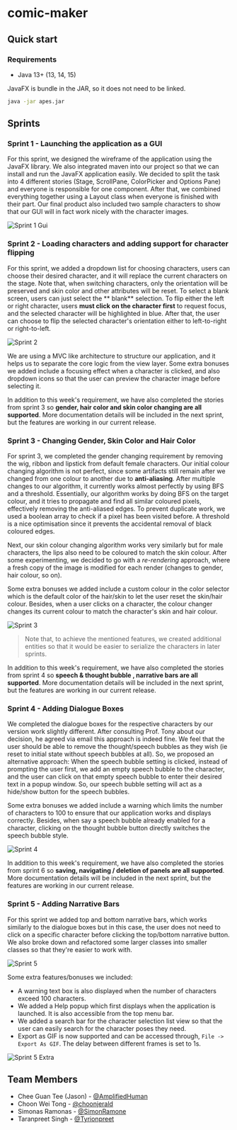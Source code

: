 # comic-maker

## Quick start

### Requirements

- Java 13+ (13, 14, 15)

JavaFX is bundle in the JAR, so it does not need to be linked.

```bash
java -jar apes.jar
```

## Sprints

### Sprint 1 - Launching the application as a GUI

For this sprint, we designed the wireframe of the application using the JavaFX library. We also integrated maven into
our project so that we can install and run the JavaFX application easily. We decided to split the task into 4 different
stories
(Stage, ScrollPane, ColorPicker and Options Pane) and everyone is responsible for one component. After that, we combined
everything together using a Layout class when everyone is finished with their part. Our final product also included two
sample characters to show that our GUI will in fact work nicely with the character images.

![Sprint 1 Gui](readme-resources/sprint1.png)

### Sprint 2 - Loading characters and adding support for character flipping

For this sprint, we added a dropdown list for choosing characters, users can choose their desired character, and it will
replace the current characters on the stage. Note that, when switching characters, only the orientation will be
preserved and skin color and other attributes will be reset. To select a blank screen, users can just select the **
blank** selection. To flip either the left or right character, users **must click on the character first** to request
focus, and the selected character will be highlighted in blue. After that, the user can choose to flip the selected
character's orientation either to left-to-right or right-to-left.

![Sprint 2](readme-resources/sprint2.png)

We are using a MVC like architecture to structure our application, and it helps us to separate the core logic from the
view layer. Some extra bonuses we added include a focusing effect when a character is clicked, and also dropdown icons
so that the user can preview the character image before selecting it.

In addition to this week's requirement, we have also completed the stories from sprint 3 so **gender, hair color and
skin color changing are all supported**. More documentation details will be included in the next sprint, but the
features are working in our current release.

### Sprint 3 - Changing Gender, Skin Color and Hair Color

For sprint 3, we completed the gender changing requirement by removing the wig, ribbon and lipstick from default female
characters. Our initial colour changing algorithm is not perfect, since some artifacts still remain after we changed
from one colour to another due to **anti-aliasing**. After multiple changes to our algorithm, it currently works almost
perfectly by using BFS and a threshold. Essentially, our algorithm works by doing BFS on the target colour, and it tries
to propagate and find all similar coloured pixels, effectively removing the anti-aliased edges. To prevent duplicate
work, we used a boolean array to check if a pixel has been visited before. A threshold is a nice optimisation since it
prevents the accidental removal of black coloured edges.

Next, our skin colour changing algorithm works very similarly but for male characters, the lips also need to be coloured
to match the skin colour. After some experimenting, we decided to go with a _re-rendering_ approach, where a fresh copy
of the image is modified for each render (changes to gender, hair colour, so on).

Some extra bonuses we added include a custom colour in the color selector which is the default color of the hair/skin to
let the user reset the skin/hair colour. Besides, when a user clicks on a character, the colour changer changes its
current colour to match the character's skin and hair colour.

![Sprint 3](readme-resources/sprint3.png)

> Note that, to achieve the mentioned features, we created additional entities so that it would be easier to serialize
> the characters in later sprints.

In addition to this week's requirement, we have also completed the stories from sprint 4 so **speech & thought bubble ,
narrative bars are all supported**. More documentation details will be included in the next sprint, but the features are
working in our current release.

### Sprint 4 - Adding Dialogue Boxes

We completed the dialogue boxes for the respective characters by our version work slightly different. After consulting
Prof. Tony about our decision, he agreed via email this approach is indeed fine. We feel that the user should be able to
remove the thought/speech bubbles as they wish (ie reset to initial state without speech bubbles at all). So, we
proposed an alternative approach:
When the speech bubble setting is clicked, instead of prompting the user first, we add an empty speech bubble to the
character, and the user can click on that empty speech bubble to enter their desired text in a popup window. So, our
speech bubble setting will act as a hide/show button for the speech bubbles.

Some extra bonuses we added include a warning which limits the number of characters to 100 to ensure that our
application works and displays correctly. Besides, when say a speech bubble already enabled for a character, clicking on
the thought bubble button directly switches the speech bubble style.

![Sprint 4](readme-resources/sprint4.png)

In addition to this week's requirement, we have also completed the stories from sprint 6 so **saving, navigating /
deletion of panels are all supported**. More documentation details will be included in the next sprint, but the features
are working in our current release.

### Sprint 5 - Adding Narrative Bars

For this sprint we added top and bottom narrative bars, which works similarly to the dialogue boxes but in this case,
the user does not need to click on a specific character before clicking the top/bottom narrative button. We also broke down
and refactored some larger classes into smaller classes so that they're easier to work with.

![Sprint 5](readme-resources/sprint5.png)

Some extra features/bonuses we included:

- A warning text box is also displayed when the number of characters exceed 100 characters.
- We added a Help popup which first displays when the application is launched. It is also accessible from the top menu
  bar.
- We added a search bar for the character selection list view so that the user can easily search for the character poses
  they need.
- Export as GIF is now supported and can be accessed through, `File -> Export As GIF`. The delay between different
  frames is set to 1s.

![Sprint 5 Extra](readme-resources/sprint5_extra.gif)

## Team Members

- Chee Guan Tee (Jason) - [@AmplifiedHuman](https://github.com/AmplifiedHuman)
- Choon Wei Tong - [@choonjerald](https://github.com/choonjerald)
- Simonas Ramonas - [@SimonRamone](https://github.com/simonramone)
- Taranpreet Singh - [@Tyrionpreet](https://github.com/tyrionpreet)